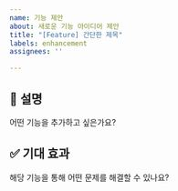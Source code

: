 ```yaml
---
name: 기능 제안
about: 새로운 기능 아이디어 제안
title: "[Feature] 간단한 제목"
labels: enhancement
assignees: ''

---
```


## 📌 설명
어떤 기능을 추가하고 싶은가요?

## ✅ 기대 효과
해당 기능을 통해 어떤 문제를 해결할 수 있나요?
